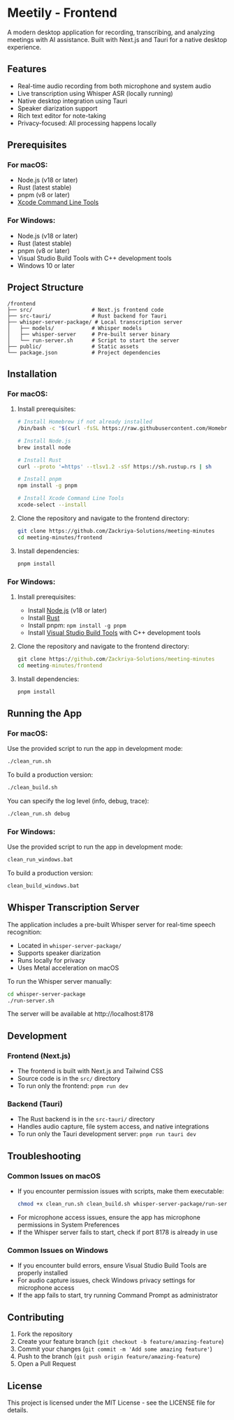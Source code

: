 # Meetily - Frontend

A modern desktop application for recording, transcribing, and analyzing meetings with AI assistance. Built with Next.js and Tauri for a native desktop experience.

## Features

- Real-time audio recording from both microphone and system audio
- Live transcription using Whisper ASR (locally running)
- Native desktop integration using Tauri
- Speaker diarization support
- Rich text editor for note-taking
- Privacy-focused: All processing happens locally

## Prerequisites

### For macOS:

- Node.js (v18 or later)
- Rust (latest stable)
- pnpm (v8 or later)
- [Xcode Command Line Tools](https://developer.apple.com/download/all/?q=xcode)

### For Windows:

- Node.js (v18 or later)
- Rust (latest stable)
- pnpm (v8 or later)
- Visual Studio Build Tools with C++ development tools
- Windows 10 or later

## Project Structure

```
/frontend
├── src/                   # Next.js frontend code
├── src-tauri/             # Rust backend for Tauri
├── whisper-server-package/ # Local transcription server
│   ├── models/            # Whisper models
│   ├── whisper-server     # Pre-built server binary
│   └── run-server.sh      # Script to start the server
├── public/                # Static assets
└── package.json           # Project dependencies
```

## Installation

### For macOS:

1. Install prerequisites:

   ```bash
   # Install Homebrew if not already installed
   /bin/bash -c "$(curl -fsSL https://raw.githubusercontent.com/Homebrew/install/HEAD/install.sh)"

   # Install Node.js
   brew install node

   # Install Rust
   curl --proto '=https' --tlsv1.2 -sSf https://sh.rustup.rs | sh

   # Install pnpm
   npm install -g pnpm

   # Install Xcode Command Line Tools
   xcode-select --install
   ```

2. Clone the repository and navigate to the frontend directory:

   ```bash
   git clone https://github.com/Zackriya-Solutions/meeting-minutes
   cd meeting-minutes/frontend
   ```

3. Install dependencies:
   ```bash
   pnpm install
   ```

### For Windows:

1. Install prerequisites:

   - Install [Node.js](https://nodejs.org/) (v18 or later)
   - Install [Rust](https://www.rust-lang.org/tools/install)
   - Install pnpm: `npm install -g pnpm`
   - Install [Visual Studio Build Tools](https://visualstudio.microsoft.com/visual-cpp-build-tools/) with C++ development tools

2. Clone the repository and navigate to the frontend directory:

   ```cmd
   git clone https://github.com/Zackriya-Solutions/meeting-minutes
   cd meeting-minutes/frontend
   ```

3. Install dependencies:
   ```cmd
   pnpm install
   ```

## Running the App

### For macOS:

Use the provided script to run the app in development mode:

```bash
./clean_run.sh
```

To build a production version:

```bash
./clean_build.sh
```

You can specify the log level (info, debug, trace):

```bash
./clean_run.sh debug
```

### For Windows:

Use the provided script to run the app in development mode:

```cmd
clean_run_windows.bat
```

To build a production version:

```cmd
clean_build_windows.bat
```

## Whisper Transcription Server

The application includes a pre-built Whisper server for real-time speech recognition:

- Located in `whisper-server-package/`
- Supports speaker diarization
- Runs locally for privacy
- Uses Metal acceleration on macOS

To run the Whisper server manually:

```bash
cd whisper-server-package
./run-server.sh
```

The server will be available at http://localhost:8178

## Development

### Frontend (Next.js)

- The frontend is built with Next.js and Tailwind CSS
- Source code is in the `src/` directory
- To run only the frontend: `pnpm run dev`

### Backend (Tauri)

- The Rust backend is in the `src-tauri/` directory
- Handles audio capture, file system access, and native integrations
- To run only the Tauri development server: `pnpm run tauri dev`

## Troubleshooting

### Common Issues on macOS

- If you encounter permission issues with scripts, make them executable:
  ```bash
  chmod +x clean_run.sh clean_build.sh whisper-server-package/run-server.sh
  ```
- For microphone access issues, ensure the app has microphone permissions in System Preferences
- If the Whisper server fails to start, check if port 8178 is already in use

### Common Issues on Windows

- If you encounter build errors, ensure Visual Studio Build Tools are properly installed
- For audio capture issues, check Windows privacy settings for microphone access
- If the app fails to start, try running Command Prompt as administrator

## Contributing

1. Fork the repository
2. Create your feature branch (`git checkout -b feature/amazing-feature`)
3. Commit your changes (`git commit -m 'Add some amazing feature'`)
4. Push to the branch (`git push origin feature/amazing-feature`)
5. Open a Pull Request

## License

This project is licensed under the MIT License - see the LICENSE file for details.
